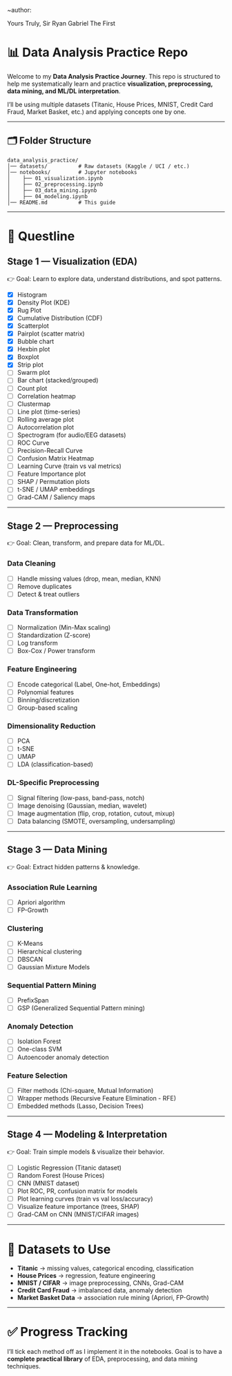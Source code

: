 ~author: 

Yours Truly,
Sir Ryan Gabriel The First

# 📊 Data Analysis Practice Repo

Welcome to my **Data Analysis Practice Journey**.
This repo is structured to help me systematically learn and practice **visualization, preprocessing, data mining, and ML/DL interpretation**.

I’ll be using multiple datasets (Titanic, House Prices, MNIST, Credit Card Fraud, Market Basket, etc.) and applying concepts one by one.

---

## 🗂 Folder Structure

```
data_analysis_practice/
│── datasets/          # Raw datasets (Kaggle / UCI / etc.)
│── notebooks/         # Jupyter notebooks
│    ├── 01_visualization.ipynb
│    ├── 02_preprocessing.ipynb
│    ├── 03_data_mining.ipynb
│    ├── 04_modeling.ipynb
│── README.md          # This guide
```

---

# 🎯 Questline

## **Stage 1 — Visualization (EDA)**

👉 Goal: Learn to explore data, understand distributions, and spot patterns.

* [x] Histogram
* [x] Density Plot (KDE)
* [x] Rug Plot
* [x] Cumulative Distribution (CDF)
* [x] Scatterplot
* [x] Pairplot (scatter matrix)
* [x] Bubble chart
* [x] Hexbin plot
* [x] Boxplot
* [x] Strip plot
* [ ] Swarm plot
* [ ] Bar chart (stacked/grouped)
* [ ] Count plot
* [ ] Correlation heatmap
* [ ] Clustermap
* [ ] Line plot (time-series)
* [ ] Rolling average plot
* [ ] Autocorrelation plot
* [ ] Spectrogram (for audio/EEG datasets)
* [ ] ROC Curve
* [ ] Precision-Recall Curve
* [ ] Confusion Matrix Heatmap
* [ ] Learning Curve (train vs val metrics)
* [ ] Feature Importance plot
* [ ] SHAP / Permutation plots
* [ ] t-SNE / UMAP embeddings
* [ ] Grad-CAM / Saliency maps

---

## **Stage 2 — Preprocessing**

👉 Goal: Clean, transform, and prepare data for ML/DL.

### Data Cleaning

* [ ] Handle missing values (drop, mean, median, KNN)
* [ ] Remove duplicates
* [ ] Detect & treat outliers

### Data Transformation

* [ ] Normalization (Min-Max scaling)
* [ ] Standardization (Z-score)
* [ ] Log transform
* [ ] Box-Cox / Power transform

### Feature Engineering

* [ ] Encode categorical (Label, One-hot, Embeddings)
* [ ] Polynomial features
* [ ] Binning/discretization
* [ ] Group-based scaling

### Dimensionality Reduction

* [ ] PCA
* [ ] t-SNE
* [ ] UMAP
* [ ] LDA (classification-based)

### DL-Specific Preprocessing

* [ ] Signal filtering (low-pass, band-pass, notch)
* [ ] Image denoising (Gaussian, median, wavelet)
* [ ] Image augmentation (flip, crop, rotation, cutout, mixup)
* [ ] Data balancing (SMOTE, oversampling, undersampling)

---

## **Stage 3 — Data Mining**

👉 Goal: Extract hidden patterns & knowledge.

### Association Rule Learning

* [ ] Apriori algorithm
* [ ] FP-Growth

### Clustering

* [ ] K-Means
* [ ] Hierarchical clustering
* [ ] DBSCAN
* [ ] Gaussian Mixture Models

### Sequential Pattern Mining

* [ ] PrefixSpan
* [ ] GSP (Generalized Sequential Pattern mining)

### Anomaly Detection

* [ ] Isolation Forest
* [ ] One-class SVM
* [ ] Autoencoder anomaly detection

### Feature Selection

* [ ] Filter methods (Chi-square, Mutual Information)
* [ ] Wrapper methods (Recursive Feature Elimination - RFE)
* [ ] Embedded methods (Lasso, Decision Trees)

---

## **Stage 4 — Modeling & Interpretation**

👉 Goal: Train simple models & visualize their behavior.

* [ ] Logistic Regression (Titanic dataset)
* [ ] Random Forest (House Prices)
* [ ] CNN (MNIST dataset)
* [ ] Plot ROC, PR, confusion matrix for models
* [ ] Plot learning curves (train vs val loss/accuracy)
* [ ] Visualize feature importance (trees, SHAP)
* [ ] Grad-CAM on CNN (MNIST/CIFAR images)

---

# 🚀 Datasets to Use

* **Titanic** → missing values, categorical encoding, classification
* **House Prices** → regression, feature engineering
* **MNIST / CIFAR** → image preprocessing, CNNs, Grad-CAM
* **Credit Card Fraud** → imbalanced data, anomaly detection
* **Market Basket Data** → association rule mining (Apriori, FP-Growth)

---

# ✅ Progress Tracking

I’ll tick each method off as I implement it in the notebooks.
Goal is to have a **complete practical library** of EDA, preprocessing, and data mining techniques.


